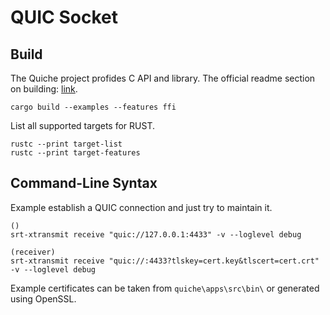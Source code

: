 # QUIC Socket

## Build

The Quiche project profides C API and library.
The official readme section on building: [link](https://github.com/cloudflare/quiche#building).

```shell
cargo build --examples --features ffi
```

List all supported targets for RUST.
```shell
rustc --print target-list
rustc --print target-features
```


## Command-Line Syntax

Example establish a QUIC connection and just try to maintain it.

```shell
()
srt-xtransmit receive "quic://127.0.0.1:4433" -v --loglevel debug

(receiver)
srt-xtransmit receive "quic://:4433?tlskey=cert.key&tlscert=cert.crt" -v --loglevel debug
```

Example certificates can be taken from `quiche\apps\src\bin\` or generated using OpenSSL.
